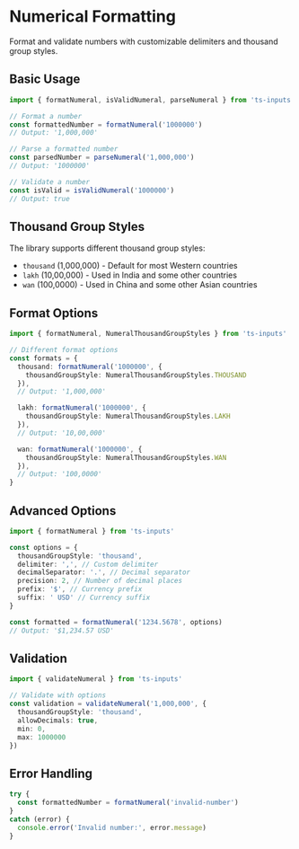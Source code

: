 # Numerical Formatting

Format and validate numbers with customizable delimiters and thousand group styles.

## Basic Usage

```typescript
import { formatNumeral, isValidNumeral, parseNumeral } from 'ts-inputs'

// Format a number
const formattedNumber = formatNumeral('1000000')
// Output: '1,000,000'

// Parse a formatted number
const parsedNumber = parseNumeral('1,000,000')
// Output: '1000000'

// Validate a number
const isValid = isValidNumeral('1000000')
// Output: true
```

## Thousand Group Styles

The library supports different thousand group styles:

- `thousand` (1,000,000) - Default for most Western countries
- `lakh` (10,00,000) - Used in India and some other countries
- `wan` (100,0000) - Used in China and some other Asian countries

## Format Options

```typescript
import { formatNumeral, NumeralThousandGroupStyles } from 'ts-inputs'

// Different format options
const formats = {
  thousand: formatNumeral('1000000', {
    thousandGroupStyle: NumeralThousandGroupStyles.THOUSAND
  }),
  // Output: '1,000,000'

  lakh: formatNumeral('1000000', {
    thousandGroupStyle: NumeralThousandGroupStyles.LAKH
  }),
  // Output: '10,00,000'

  wan: formatNumeral('1000000', {
    thousandGroupStyle: NumeralThousandGroupStyles.WAN
  }),
  // Output: '100,0000'
}
```

## Advanced Options

```typescript
import { formatNumeral } from 'ts-inputs'

const options = {
  thousandGroupStyle: 'thousand',
  delimiter: ',', // Custom delimiter
  decimalSeparator: '.', // Decimal separator
  precision: 2, // Number of decimal places
  prefix: '$', // Currency prefix
  suffix: ' USD' // Currency suffix
}

const formatted = formatNumeral('1234.5678', options)
// Output: '$1,234.57 USD'
```

## Validation

```typescript
import { validateNumeral } from 'ts-inputs'

// Validate with options
const validation = validateNumeral('1,000,000', {
  thousandGroupStyle: 'thousand',
  allowDecimals: true,
  min: 0,
  max: 1000000
})
```

## Error Handling

```typescript
try {
  const formattedNumber = formatNumeral('invalid-number')
}
catch (error) {
  console.error('Invalid number:', error.message)
}
```
